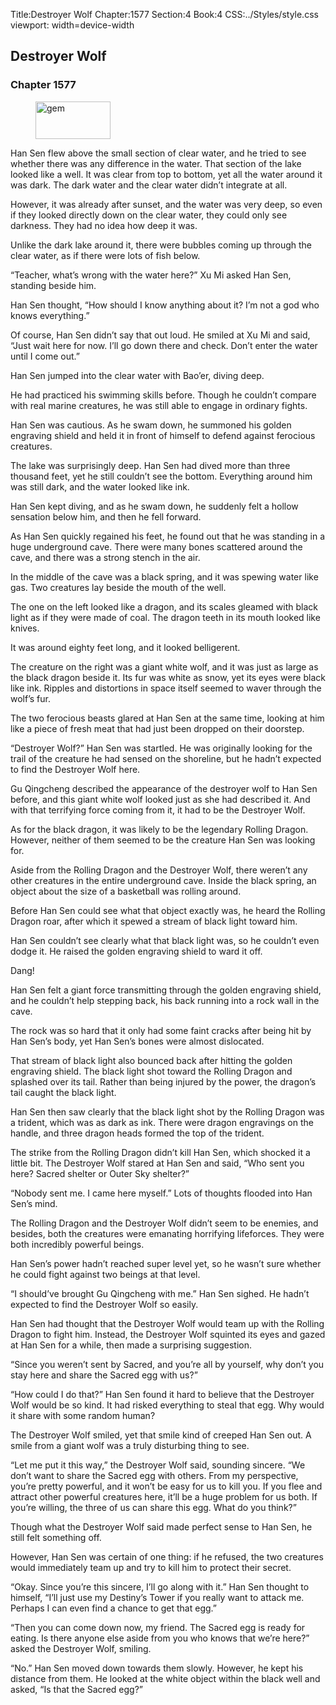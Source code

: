 Title:Destroyer Wolf 
Chapter:1577 
Section:4 
Book:4 
CSS:../Styles/style.css 
viewport: width=device-width
  
## Destroyer Wolf
### Chapter 1577
  
<figure>
	<img src="../Images/gem.gif" alt="gem" id="gem" width="120" height="60" />
</figure>
  

  
Han Sen flew above the small section of clear water, and he tried to see whether there was any difference in the water. That section of the lake looked like a well. It was clear from top to bottom, yet all the water around it was dark. The dark water and the clear water didn’t integrate at all.

However, it was already after sunset, and the water was very deep, so even if they looked directly down on the clear water, they could only see darkness. They had no idea how deep it was.

Unlike the dark lake around it, there were bubbles coming up through the clear water, as if there were lots of fish below.

“Teacher, what’s wrong with the water here?” Xu Mi asked Han Sen, standing beside him.

Han Sen thought, “How should I know anything about it? I’m not a god who knows everything.”

Of course, Han Sen didn’t say that out loud. He smiled at Xu Mi and said, “Just wait here for now. I’ll go down there and check. Don’t enter the water until I come out.”

Han Sen jumped into the clear water with Bao’er, diving deep.

He had practiced his swimming skills before. Though he couldn’t compare with real marine creatures, he was still able to engage in ordinary fights.

Han Sen was cautious. As he swam down, he summoned his golden engraving shield and held it in front of himself to defend against ferocious creatures.

The lake was surprisingly deep. Han Sen had dived more than three thousand feet, yet he still couldn’t see the bottom. Everything around him was still dark, and the water looked like ink.

Han Sen kept diving, and as he swam down, he suddenly felt a hollow sensation below him, and then he fell forward.

As Han Sen quickly regained his feet, he found out that he was standing in a huge underground cave. There were many bones scattered around the cave, and there was a strong stench in the air.

In the middle of the cave was a black spring, and it was spewing water like gas. Two creatures lay beside the mouth of the well.

The one on the left looked like a dragon, and its scales gleamed with black light as if they were made of coal. The dragon teeth in its mouth looked like knives.

It was around eighty feet long, and it looked belligerent.

The creature on the right was a giant white wolf, and it was just as large as the black dragon beside it. Its fur was white as snow, yet its eyes were black like ink. Ripples and distortions in space itself seemed to waver through the wolf’s fur.

The two ferocious beasts glared at Han Sen at the same time, looking at him like a piece of fresh meat that had just been dropped on their doorstep.

“Destroyer Wolf?” Han Sen was startled. He was originally looking for the trail of the creature he had sensed on the shoreline, but he hadn’t expected to find the Destroyer Wolf here.

Gu Qingcheng described the appearance of the destroyer wolf to Han Sen before, and this giant white wolf looked just as she had described it. And with that terrifying force coming from it, it had to be the Destroyer Wolf.

As for the black dragon, it was likely to be the legendary Rolling Dragon. However, neither of them seemed to be the creature Han Sen was looking for.

Aside from the Rolling Dragon and the Destroyer Wolf, there weren’t any other creatures in the entire underground cave. Inside the black spring, an object about the size of a basketball was rolling around.

Before Han Sen could see what that object exactly was, he heard the Rolling Dragon roar, after which it spewed a stream of black light toward him.

Han Sen couldn’t see clearly what that black light was, so he couldn’t even dodge it. He raised the golden engraving shield to ward it off.

Dang!

Han Sen felt a giant force transmitting through the golden engraving shield, and he couldn’t help stepping back, his back running into a rock wall in the cave.

The rock was so hard that it only had some faint cracks after being hit by Han Sen’s body, yet Han Sen’s bones were almost dislocated.

That stream of black light also bounced back after hitting the golden engraving shield. The black light shot toward the Rolling Dragon and splashed over its tail. Rather than being injured by the power, the dragon’s tail caught the black light.

Han Sen then saw clearly that the black light shot by the Rolling Dragon was a trident, which was as dark as ink. There were dragon engravings on the handle, and three dragon heads formed the top of the trident.

The strike from the Rolling Dragon didn’t kill Han Sen, which shocked it a little bit. The Destroyer Wolf stared at Han Sen and said, “Who sent you here? Sacred shelter or Outer Sky shelter?”

“Nobody sent me. I came here myself.” Lots of thoughts flooded into Han Sen’s mind.

The Rolling Dragon and the Destroyer Wolf didn’t seem to be enemies, and besides, both the creatures were emanating horrifying lifeforces. They were both incredibly powerful beings.

Han Sen’s power hadn’t reached super level yet, so he wasn’t sure whether he could fight against two beings at that level.

“I should’ve brought Gu Qingcheng with me.” Han Sen sighed. He hadn’t expected to find the Destroyer Wolf so easily.

Han Sen had thought that the Destroyer Wolf would team up with the Rolling Dragon to fight him. Instead, the Destroyer Wolf squinted its eyes and gazed at Han Sen for a while, then made a surprising suggestion.

“Since you weren’t sent by Sacred, and you’re all by yourself, why don’t you stay here and share the Sacred egg with us?”

“How could I do that?” Han Sen found it hard to believe that the Destroyer Wolf would be so kind. It had risked everything to steal that egg. Why would it share with some random human?

The Destroyer Wolf smiled, yet that smile kind of creeped Han Sen out. A smile from a giant wolf was a truly disturbing thing to see.

“Let me put it this way,” the Destroyer Wolf said, sounding sincere. “We don’t want to share the Sacred egg with others. From my perspective, you’re pretty powerful, and it won’t be easy for us to kill you. If you flee and attract other powerful creatures here, it’ll be a huge problem for us both. If you’re willing, the three of us can share this egg. What do you think?”

Though what the Destroyer Wolf said made perfect sense to Han Sen, he still felt something off.

However, Han Sen was certain of one thing: if he refused, the two creatures would immediately team up and try to kill him to protect their secret.

“Okay. Since you’re this sincere, I’ll go along with it.” Han Sen thought to himself, “I’ll just use my Destiny’s Tower if you really want to attack me. Perhaps I can even find a chance to get that egg.”

“Then you can come down now, my friend. The Sacred egg is ready for eating. Is there anyone else aside from you who knows that we’re here?” asked the Destroyer Wolf, smiling.

“No.” Han Sen moved down towards them slowly. However, he kept his distance from them. He looked at the white object within the black well and asked, “Is that the Sacred egg?”